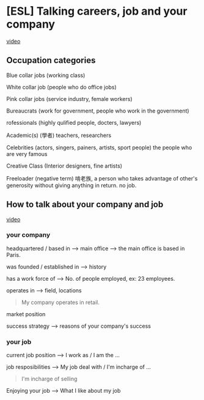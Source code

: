 # [ESL] Talking careers, job and your company 

[video](https://youtu.be/2iR9YH3WgPg)

## Occupation categories 

Blue collar jobs (working class)

White collar job (people who do office jobs)

Pink collar jobs (service industry, female workers)

Bureaucrats (work for government, people who work in the government)

rofessionals (highly qulified people, docters, lawyers)

Academic(s) (學者) teachers, researchers

Celebrities (actors, singers, painers, artists, sport people) the people who are very famous

Creative Class (Interior designers, fine artists)

Freeloader (negative term) 啃老族, a person who takes advantage of other's generosity without giving anything in return. no job.


## How to talk about your company and job

[video](https://youtu.be/IpMWIvjPlK4)

### your company

headquartered / based in --> main office  --> the main office is based in Paris. 

was founded / established in --> history

has a work force of --> No. of people employed, ex: 23 employees.

operates in --> field, locations

> My company operates in retail.

market position 

success strategy --> reasons of your company's success

### your job

current job position --> I work as / I am the ...

job resposibilities --> My job deal with / I'm incharge of ...

> I'm incharge of selling 

Enjoying your job --> What I like about my job
